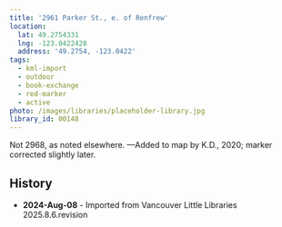 ```yaml
---
title: '2961 Parker St., e. of Renfrew'
location:
  lat: 49.2754331
  lng: -123.0422428
  address: '49.2754, -123.0422'
tags:
  - kml-import
  - outdoor
  - book-exchange
  - red-marker
  - active
photo: /images/libraries/placeholder-library.jpg
library_id: 00148
---
```

Not 2968, as noted elsewhere.
—Added to map by K.D., 2020; marker corrected slightly later.

## History
- **2024-Aug-08** - Imported from Vancouver Little Libraries 2025.8.6.revision
